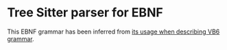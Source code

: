 # Tree Sitter parser for EBNF

This EBNF grammar has been inferred from [its usage when describing VB6 grammar](http://slebok.github.io/zoo/basic/visual/concrete/extracted/index.html).
